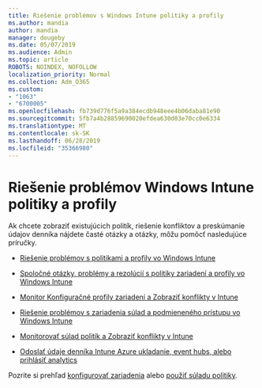 ```yaml
---
title: Riešenie problémov s Windows Intune politiky a profily
ms.author: mandia
author: mandia
manager: dougeby
ms.date: 05/07/2019
ms.audience: Admin
ms.topic: article
ROBOTS: NOINDEX, NOFOLLOW
localization_priority: Normal
ms.collection: Adm_O365
ms.custom:
- "1063"
- "6700005"
ms.openlocfilehash: fb739d776f5a9a384ecdb948eee4b06daba81e90
ms.sourcegitcommit: 5fb7a4b28859690020efdea630d03e70cc0e6334
ms.translationtype: MT
ms.contentlocale: sk-SK
ms.lasthandoff: 06/28/2019
ms.locfileid: "35366980"
---
```

# <a name="troubleshooting-intune-policy-and-profiles"></a>Riešenie problémov Windows Intune politiky a profily

Ak chcete zobraziť existujúcich politík, riešenie konfliktov a preskúmanie údajov denníka nájdete časté otázky a otázky, môžu pomôcť nasledujúce príručky.

- [Riešenie problémov s politikami a profily vo Windows Intune](https://docs.microsoft.com/intune/troubleshoot-policies-in-microsoft-intune)

- [Spoločné otázky, problémy a rezolúcií s politiky zariadení a profily vo Windows Intune](https://docs.microsoft.com/intune/device-profile-troubleshoot)

- [Monitor Konfiguračné profily zariadení a Zobraziť konflikty v Intune](https://docs.microsoft.com/intune/device-profile-monitor)

- [Riešenie problémov s zariadenia súlad a podmieneného prístupu vo Windows Intune](https://docs.microsoft.com/intune/troubleshoot-conditional-access)

- [Monitorovať súlad politík a Zobraziť konflikty v Intune](https://docs.microsoft.com/intune/compliance-policy-monitor)

- [Odoslať údaje denníka Intune Azure ukladanie, event hubs, alebo prihlásiť analytics](https://docs.microsoft.com/intune/review-logs-using-azure-monitor)

Pozrite si prehľad [konfigurovať zariadenia](https://docs.microsoft.com/intune/device-profiles) alebo [použiť súladu politiky](https://docs.microsoft.com/intune/device-compliance-get-started).